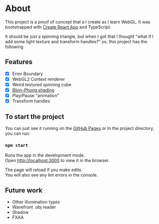 # About

This project is a proof of concept that a I create as I learn WebGL.
It was bootstrapped with [Create React App](https://github.com/facebook/create-react-app) and TypeScript.

It should be just a spinning triangle, but when I got that I thought "what if I add some light texture and transform handles?" so, this project has the following

## Features

- [x] Error Boundary
- [x] WebGL2 Context renderer
- [x] Weird textured spinning cube
- [x] [Blinn-Phong shading](https://en.wikipedia.org/wiki/Blinn%E2%80%93Phong_reflection_model)
- [x] Play/Pause "animation"
- [x] Transform handles

## To start the project

You can just see it running on the [GitHub Pages](https://dougbyte7.github.io/webgl-poc/)
or
In the project directory, you can run:

### `npm start`

Runs the app in the development mode.\
Open [http://localhost:3000](http://localhost:3000) to view it in the browser.

The page will reload if you make edits.\
You will also see any lint errors in the console.

## Future work
* Other illumination types
* Wavefront .obj reader
* Shadow
* FXAA